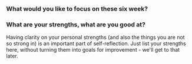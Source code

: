 ### What would you like to focus on these six week?





### What are your strengths, what are you good at?

Having clarity on your personal strengths (and also the things you are not so strong in) is an important part of self-reflection. Just list your strengths here, without turning them into goals for improvement - we'll get to that later. 
